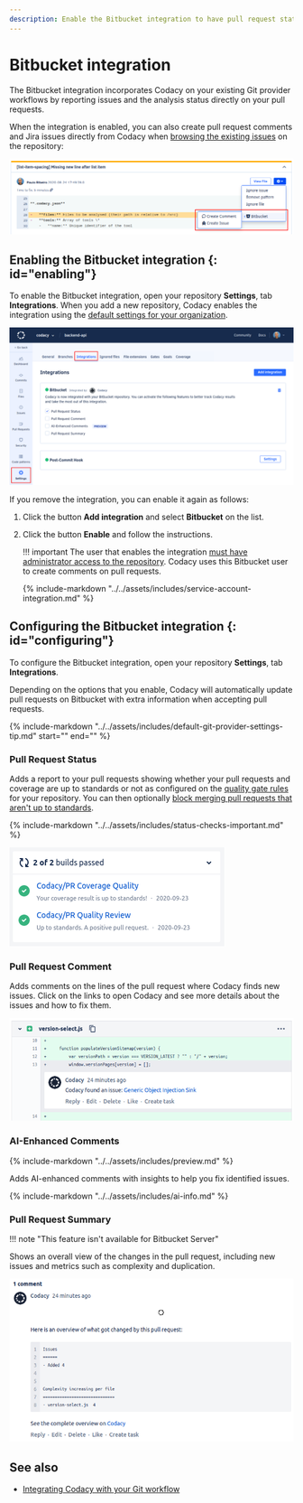 ```yaml
---
description: Enable the Bitbucket integration to have pull request status, comments, and analysis summaries from Codacy directly on pull requests.
---
```


# Bitbucket integration

The Bitbucket integration incorporates Codacy on your existing Git provider workflows by reporting issues and the analysis status directly on your pull requests.

When the integration is enabled, you can also create pull request comments and Jira issues directly from Codacy when [browsing the existing issues](../../repositories/issues.md) on the repository:

![Bitbucket integration for issues](images/bitbucket-integration-issues.png)

## Enabling the Bitbucket integration {: id="enabling"}

To enable the Bitbucket integration, open your repository **Settings**, tab **Integrations**. When you add a new repository, Codacy enables the integration using the [default settings for your organization](../../organizations/configuring-default-git-provider-integration-settings.md).

![Bitbucket integration](images/bitbucket-integration.png)

If you remove the integration, you can enable it again as follows:

1.  Click the button **Add integration** and select **Bitbucket** on the list.
1.  Click the button **Enable** and follow the instructions.

    !!! important
        The user that enables the integration [must have administrator access to the repository](../../organizations/roles-and-permissions-for-organizations.md#permissions-for-bitbucket). Codacy uses this Bitbucket user to create comments on pull requests.

    {% include-markdown "../../assets/includes/service-account-integration.md" %}

## Configuring the Bitbucket integration {: id="configuring"}

To configure the Bitbucket integration, open your repository **Settings**, tab **Integrations**.

Depending on the options that you enable, Codacy will automatically update pull requests on Bitbucket with extra information when accepting pull requests.

{%
    include-markdown "../../assets/includes/default-git-provider-settings-tip.md"
    start="<!--default-settings-apply-all-start-->"
    end="<!--default-settings-apply-all-end-->"
%}

### Pull Request Status

Adds a report to your pull requests showing whether your pull requests and coverage are up to standards or not as configured on the [quality gate rules](../../repositories-configure/adjusting-quality-gates.md) for your repository. You can then optionally [block merging pull requests that aren't up to standards](../../getting-started/integrating-codacy-with-your-git-workflow.md#blocking-pull-requests).

{% include-markdown "../../assets/includes/status-checks-important.md" %}

![Pull request status on Bitbucket](images/bitbucket-integration-pr-status.png)

### Pull Request Comment

Adds comments on the lines of the pull request where Codacy finds new issues. Click on the links to open Codacy and see more details about the issues and how to fix them.

![Pull request comment on Bitbucket](images/bitbucket-integration-pr-comment.png)

### AI-Enhanced Comments

{% include-markdown "../../assets/includes/preview.md" %}

Adds AI-enhanced comments with insights to help you fix identified issues.

{% include-markdown "../../assets/includes/ai-info.md" %}

### Pull Request Summary

!!! note "This feature isn't available for Bitbucket Server"

Shows an overall view of the changes in the pull request, including new issues and metrics such as complexity and duplication.

![Pull request summary on Bitbucket](images/bitbucket-integration-pr-summary.png)

## See also

-   [Integrating Codacy with your Git workflow](../../getting-started/integrating-codacy-with-your-git-workflow.md)
